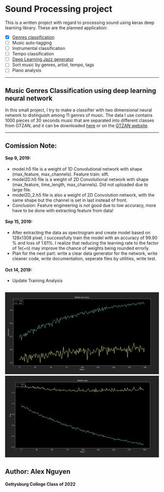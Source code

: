 # Sound Processing project

This is a written project with regard to processing sound using keras deep learning library. These are the planned application:
- [x] [Genres classification](https://github.com/dewanderelex/SoundProcessing)
- [ ] Music auto-tagging
- [ ] Instrumental classification
- [ ] Tempo classification
- [ ] [Deep Learning Jazz generator](https://github.com/dewanderelex/MusicGenerator)
- [ ] Sort music by genres, artist, tempo, tags
- [ ] Piano analysis
-------------
## Music Genres Classification using deep learning neural network

In this small project, I try to make a classifier with two dimensional neural network to distinguish among 11 genres of music. The data I use contains 1000 pieces of 30 seconds music that are separated into different classes from GTZAN, and it can be downloaded [here](http://opihi.cs.uvic.ca/sound/genres.tar.gz) or on the [GTZAN website](http://marsyas.info/downloads/datasets.html).

-------------
## Comission Note:

#### Sep 9, 2019:
- model.h5 file is a weight of 1D Convolutional network with shape (max_feature, max_channels). Feature train: stft.
- model2D.h5 file is a weight of 2D Convolutional network with shape (max_feature, time_length, max_channels). Did not uploaded due to large file.
- model2D_2.h5 file is also a weight of 2D Convolution network, with the same shape but the channel is set in last instead of front.
- Conclusion: Feature engineering is not good due to low accuracy, more have to be done with extracting feature from data!

#### Sep 15, 2019:
- After extracting the data as spectrogram and create model based on 128x1308 pixel, I successfully train the model with an accuracy of 99.90 % and loss of 1.61%. I realize that reducing the learning rate to the factor of 1e(+n) may improve the chance of weights being rounded errorly.
- Plan for the next part: write a clear data generator for the network, write cleaner code, write documentation, seperate files by utilities, write test.

#### Oct 14, 2019:
- Update Training Analysis

![This is accuracy model](./model_acc.png)
![This is accuracy model](./model_loss.png)
-------------


## Author: Alex Nguyen
#### Gettysburg College Class of 2022
